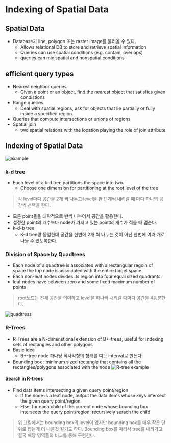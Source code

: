 # Indexing of Spatial Data

## Spatial Data
- Database가 line, polygon 또는 raster image를 불러올 수 있다.
  - Allows relational DB to store and retrieve spatial information
  - Queries can use spatial conditions (e.g. contain, overlaps)
  - queries can mix spatial and nonspatial conditions

## efficient query types
- Nearest neighbor queries
  - Given a point or an object, find the nearest object that satisfies given condistions
- Range queries
  - Deal with spatial regions, ask for objects that lie partially or fully inside a specified region.
- Queries that compute intersections or unions of regions
- Spatial join
  - two spatial relations with the location playing the role of join attribute

## Indexing of Spatial Data
![example](https://user-images.githubusercontent.com/105041834/194305358-688fd13d-cc64-4070-b16e-0cfeb3e94853.jpg)

### k-d tree
- Each level of a k-d tree partitions the space into two.
  - Choose one dimension for partitioning at the root level of the tree
> 각 level마다 공간을 2개 씩 나누고 level을 한 단계씩 내려갈 때 마다 하나의 공간씩 선택을 한다.
- 모든 point들을 대략적으로 반씩 나누어서 공간을 활용한다.
- 설정한 point의 개수보다 node가 가지고 있는 point의 개수가 적을 때 멈춘다.
- k-d-b tree
  - K-d tree랑 동일한데 공간을 한번에 2개 씩 나누는 것이 아닌 한번에 여러 개로 나눌 수 있도록한다.

### Division of Space by Quadtrees
- Each node of a quadtree is associated with a rectangular regoin of space the top node is associated with the entire target space
- Each non-leaf nodes divides its region into four equal sized quadrants
- leaf nodes have between zero and some fixed maximum number of points
> root노드는 전체 공간을 의미하고 level을 하나씩 내려갈 때마다 공간을 4등분한다.

![quadtress](https://user-images.githubusercontent.com/105041834/194307516-4803b042-0f12-44ef-85d1-5084cc4eaec7.jpg)

### R-Trees
- R-Trees are a N-dimenstional extension of B+-trees, useful for indexing sets of rectangles and other polygons
- Basic idea
  - B+-tree node 하나당 직사각형의 형태를 띠는 interval로 만든다.
- Bounding box : minimum sized rectangle that contains all the rectangles/polygons associated with the node
![R-tree example](https://user-images.githubusercontent.com/105041834/194308167-e4f422c0-02a9-45dd-a9ff-24301ef4bccc.jpg)

#### Search in R-trees
- Find data items intersecting a given query point/region
  - If the node is a leaf node, output the data items whose keys intersect the given query point/region
  - Else, for each child of the current node whose bounding box intersects the query point/region, recursively serach the child
> 위 그림에서는 bounding box의 level이 없지만 bounding box를 매우 작은 단위로 잡는게 더 나을것 같기도 하다.
> Bounding box를 따라서 tree를 내려가고 결국 해당 영역들의 비교를 통해 구현한다.